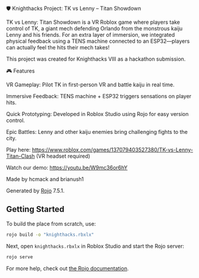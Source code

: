 🛡️ Knighthacks Project: TK vs Lenny – Titan Showdown

TK vs Lenny: Titan Showdown is a VR Roblox game where players take control of TK, a giant mech defending Orlando from the monstrous kaiju Lenny and his friends. For an extra layer of immersion, we integrated physical feedback using a TENS machine connected to an ESP32—players can actually feel the hits their mech takes!

This project was created for Knighthacks VIII as a hackathon submission.

🎮 Features

VR Gameplay: Pilot TK in first-person VR and battle kaiju in real time.

Immersive Feedback: TENS machine + ESP32 triggers sensations on player hits.

Quick Prototyping: Developed in Roblox Studio using Rojo for easy version control.

Epic Battles: Lenny and other kaiju enemies bring challenging fights to the city.

Play here: https://www.roblox.com/games/137079403527380/TK-vs-Lenny-Titan-Clash (VR headset required)

Watch our demo: https://youtu.be/W9mc36or6hY

Made by hcmack and brianush1

Generated by [Rojo](https://github.com/rojo-rbx/rojo) 7.5.1.

## Getting Started
To build the place from scratch, use:

```bash
rojo build -o "knighthacks.rbxlx"
```

Next, open `knighthacks.rbxlx` in Roblox Studio and start the Rojo server:

```bash
rojo serve
```

For more help, check out [the Rojo documentation](https://rojo.space/docs).

